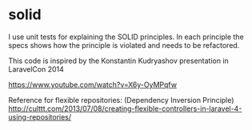 # solid
I use unit tests for explaining the SOLID principles. In each principle the specs shows how the principle is violated and needs to be refactored.

This code is inspired by the Konstantin Kudryashov presentation in LaravelCon 2014

https://www.youtube.com/watch?v=X6y-OyMPqfw

Reference for flexible repositories: (Dependency Inversion Principle)
http://culttt.com/2013/07/08/creating-flexible-controllers-in-laravel-4-using-repositories/
